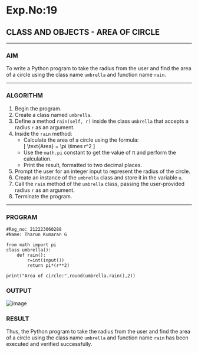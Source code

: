 # Exp.No:19  
## CLASS AND OBJECTS - AREA OF CIRCLE

---

### AIM  
To write a Python program to take the radius from the user and find the area of a circle using the class name `umbrella` and function name `rain`.

---

### ALGORITHM

1. Begin the program.  
2. Create a class named `umbrella`.  
3. Define a method `rain(self, r)` inside the class `umbrella` that accepts a radius `r` as an argument.  
4. Inside the `rain` method:  
   - Calculate the area of a circle using the formula:  
     \[ \text{Area} = \pi \times r^2 \]  
   - Use the `math.pi` constant to get the value of π and perform the calculation.  
   - Print the result, formatted to two decimal places.  
5. Prompt the user for an integer input to represent the radius of the circle.  
6. Create an instance of the `umbrella` class and store it in the variable `u`.  
7. Call the `rain` method of the `umbrella` class, passing the user-provided radius `r` as an argument.  
8. Terminate the program.

---

### PROGRAM

```
#Reg_no: 212223060288
#Name: Tharun Kumaran G

from math import pi
class umbrella():
    def rain():
        r=int(input())
        return pi*(r**2)
        
print("Area of circle:",round(umbrella.rain(),2))

```

### OUTPUT

![image](https://github.com/user-attachments/assets/e4b6439e-2bb6-4451-81e6-84a9ca2d8212)

### RESULT

Thus, the Python program to take the radius from the user and find the area of a circle using the class name `umbrella` and function name `rain` has been executed and verified successfully.



